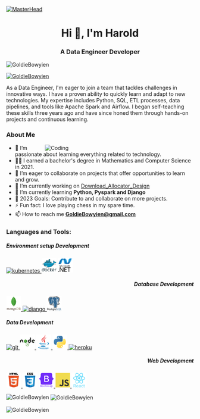 [![MasterHead](https://www.digitalsolutionservices.com/img/services/website1.gif)](https://github.com/GoldieBowyien)

<h1 align="center">Hi 👋, I'm Harold</h1>
<h3 align="center">A Data Engineer Developer</h3>

<p align="left"> <img src="https://komarev.com/ghpvc/?username=GoldieBowyien&label=Profile%20views&color=0e75b6&style=flat" alt="GoldieBowyien" /> </p>

<p align="left"> <a href="https://github.com/ryo-ma/github-profile-trophy"><img src="https://github-profile-trophy.vercel.app/?username=GoldieBowyien&column=7&margin-w=15&margin-h=15" alt="GoldieBowyien" /></a> </p>

As a Data Engineer, I'm eager to join a team that tackles challenges in innovative ways. I have a proven ability to quickly learn and adapt to new technologies. My expertise includes Python, SQL, ETL processes, data pipelines, and tools like Apache Spark and Airflow. I began self-teaching these skills three years ago and have since honed them through hands-on projects and continuous learning.

### About Me

<img align="right" alt="Coding" width="400" src="https://camo.githubusercontent.com/cae12fddd9d6982901d82580bdf321d81fb299141098ca1c2d4891870827bf17/68747470733a2f2f6d69726f2e6d656469756d2e636f6d2f6d61782f313336302f302a37513379765349765f7430696f4a2d5a2e676966">

- 👀 I’m passionate about learning everything related to technology.
- 👨‍🎓 I earned a bachelor's degree in Mathematics and Computer Science in 2021.
- 👯 I’m eager to collaborate on projects that offer opportunities to learn and grow.
- 🔭 I’m currently working on [Download_Allocator_Design](https://github.com/GoldieBowyien/Download_Allocator_Design.git)
- 🌱 I’m currently learning **Python, Pyspark and Django**
- 🥅 2023 Goals: Contribute to and collaborate on more projects.
- ⚡ Fun fact: I love playing chess in my spare time.
- 📫 How to reach me **GoldieBowyien@gmail.com**

<h3 align="left">Languages and Tools:</h3>

<p align="left">

<!--ENVIRONMENT DEVELOPMENT-->
<h5 align="left">Environment setup Development</h5>
<a href="https://kubernetes.io" target="_blank" rel="noreferrer"> <img src="https://www.vectorlogo.zone/logos/kubernetes/kubernetes-icon.svg" alt="kubernetes" width="40" height="40"/> </a> 
<a href="https://www.docker.com/" target="_blank" rel="noreferrer"><img src="https://raw.githubusercontent.com/devicons/devicon/master/icons/docker/docker-original-wordmark.svg" alt="docker" width="40" height="40"/></a> 
<a href="https://dotnet.microsoft.com/" target="_blank" rel="noreferrer"><img src="https://raw.githubusercontent.com/devicons/devicon/master/icons/dot-net/dot-net-original-wordmark.svg" alt="dotnet" width="40" height="40"/></a> 



<!--DATABASE DEVELOPMENT-->
<h5 align="right">Database Development</h5>
<a href="https://www.mongodb.com/" target="_blank" rel="noreferrer"><img src="https://raw.githubusercontent.com/devicons/devicon/master/icons/mongodb/mongodb-original-wordmark.svg" alt="mongodb" width="40" height="40"/> </a> 
<a href="https://www.djangoproject.com/" target="_blank" rel="noreferrer"><img src="https://cdn.worldvectorlogo.com/logos/django.svg" alt="django" width="40" height="40"/> </a> 
<a href="https://www.postgresql.org" target="_blank" rel="noreferrer"><img src="https://raw.githubusercontent.com/devicons/devicon/master/icons/postgresql/postgresql-original-wordmark.svg" alt="postgresql" width="40" height="40"/> </a> 

<!--DATA DEVELOPMENT-->
<h5 align="left">Data Development</h5>
<a href="https://git-scm.com/" target="_blank" rel="noreferrer"><img src="https://www.vectorlogo.zone/logos/git-scm/git-scm-icon.svg" alt="git" width="40" height="40"/> </a> 
<a href="https://nodejs.org" target="_blank" rel="noreferrer"><img src="https://raw.githubusercontent.com/devicons/devicon/master/icons/nodejs/nodejs-original-wordmark.svg" alt="nodejs" width="40" height="40"/> </a> 
<a href="https://www.java.com" target="_blank" rel="noreferrer"><img src="https://raw.githubusercontent.com/devicons/devicon/master/icons/java/java-original.svg" alt="java" width="40" height="40"/> </a> 
<a href="https://www.python.org" target="_blank" rel="noreferrer"><img src="https://raw.githubusercontent.com/devicons/devicon/master/icons/python/python-original.svg" alt="python" width="40" height="40"/> </a> 
<a href="https://heroku.com" target="_blank" rel="noreferrer"><img src="https://www.vectorlogo.zone/logos/heroku/heroku-icon.svg" alt="heroku" width="40" height="40"/> </a> 

<!--WEB DEVELOPMENT-->
<h5 align="right">Web Development</h5>
<a href="https://www.w3.org/html/" target="_blank" rel="noreferrer"><img src="https://raw.githubusercontent.com/devicons/devicon/master/icons/html5/html5-original-wordmark.svg" alt="html5" width="40" height="40"/> </a> 
<a href="https://www.w3schools.com/css/" target="_blank" rel="noreferrer"><img src="https://raw.githubusercontent.com/devicons/devicon/master/icons/css3/css3-original-wordmark.svg" alt="css3" width="40" height="40"/></a> 
<a href="https://getbootstrap.com" target="_blank" rel="noreferrer"><img src="https://raw.githubusercontent.com/devicons/devicon/master/icons/bootstrap/bootstrap-plain-wordmark.svg" alt="bootstrap" width="40" height="40"/> </a> 
<a href="https://developer.mozilla.org/en-US/docs/Web/JavaScript" target="_blank" rel="noreferrer"><img src="https://raw.githubusercontent.com/devicons/devicon/master/icons/javascript/javascript-original.svg" alt="javascript" width="40" height="40"/> </a> 
<a href="https://reactjs.org/" target="_blank" rel="noreferrer"> <img src="https://raw.githubusercontent.com/devicons/devicon/master/icons/react/react-original-wordmark.svg" alt="react" width="40" height="40"/></a> 

</p>

<p><img align="left" src="https://github-readme-stats.vercel.app/api/top-langs?username=GoldieBowyien&show_icons=true&locale=en&layout=compact" alt="GoldieBowyien" /></p>

<p>&nbsp;<img align="center" src="https://github-readme-stats.vercel.app/api?username=GoldieBowyien&show_icons=true&locale=en" alt="GoldieBowyien" /></p>

<p><img align="center" src="https://github-readme-streak-stats.herokuapp.com/?user=GoldieBowyien&" alt="GoldieBowyien" /></p>
